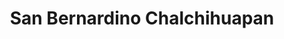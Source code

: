 ---
title: San Bernardino Chalchihuapan
url: /san-bernardino-chalchihuapan/
latitude: 18.971
longitude: -98.337
---